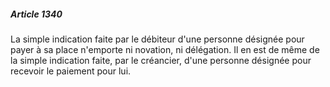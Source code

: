 ##### Article 1340

La simple indication faite par le débiteur d'une personne désignée pour payer à sa place n'emporte ni novation, ni délégation. Il en est de même de la simple indication faite, par le créancier, d'une personne désignée pour recevoir le paiement pour lui.

